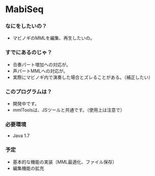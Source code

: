 MabiSeq
=======


### なにをしたいの？

* マビノギのMMLを編集、再生したいの。


### すでにあるのじゃ？

* 合奏パート増加への対応が。
* 声パートMMLへの対応が。
* 実際にマビノギ内で演奏した場合とズレることがある。（補正したい）


### このプログラムは？

* 開発中です。
* mmlToolsは、JSツールと共通です。（使用上は注意で）


### 必要環境

* Java 1.7


### 予定

* 基本的な機能の実装（MML最適化、ファイル保存）
* 編集機能の拡充
